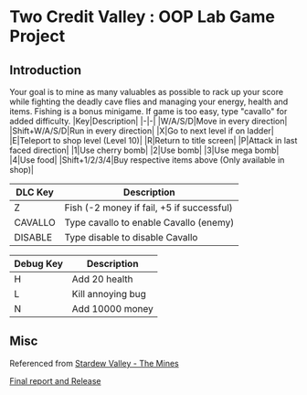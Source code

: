 # Two Credit Valley : OOP Lab Game Project

## Introduction
Your goal is to mine as many valuables as possible to rack up your score while fighting the deadly cave flies and managing your energy, health and items. Fishing is a bonus minigame. If game is too easy, type "cavallo" for added difficulty.
|Key|Description|
|-|-|
|W/A/S/D|Move in every direction|
|Shift+W/A/S/D|Run in every direction|
|X|Go to next level if on ladder|
|E|Teleport to shop level (Level 10)|
|R|Return to title screen|
|P|Attack in last faced direction|
|1|Use cherry bomb|
|2|Use bomb|
|3|Use mega bomb|
|4|Use food|
|Shift+1/2/3/4|Buy respective items above (Only available in shop)|

|DLC Key|Description|
|-|-|
|Z|Fish (-2 money if fail, +5 if successful)|
|CAVALLO|Type cavallo to enable Cavallo (enemy)|
|DISABLE|Type disable to disable Cavallo|

|Debug Key|Description|
|-|-|
|H|Add 20 health|
|L|Kill annoying bug|
|N|Add 10000 money|

## Misc

Referenced from [Stardew Valley - The Mines](https://stardewvalleywiki.com/The_Mines)

[Final report and Release](https://github.com/jykuo-love-shiritori/oopl-test-glu/releases/tag/Giraffe-goes-mining)

